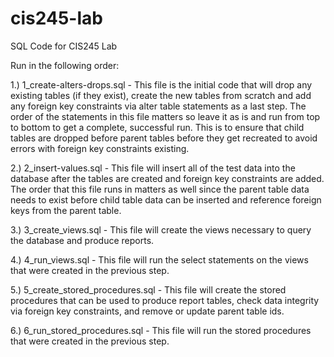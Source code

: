 # cis245-lab
SQL Code for CIS245 Lab

Run in the following order:

1.) 1_create-alters-drops.sql - This file is the initial code that will drop any existing tables (if they exist), create the new tables from scratch and add any foreign key constraints via alter table statements as a last step.  The order of the statements in this file matters so leave it as is and run from top to bottom to get a complete, successful run.  This is to ensure that child tables are dropped before parent tables before they get recreated to avoid errors with foreign key constraints existing.

2.) 2_insert-values.sql - This file will insert all of the test data into the database after the tables are created and foreign key constraints are added.  The order that this file runs in matters as well since the parent table data needs to exist before child table data can be inserted and reference foreign keys from the parent table.

3.) 3_create_views.sql - This file will create the views necessary to query the database and produce reports.

4.) 4_run_views.sql - This file will run the select statements on the views that were created in the previous step.

5.) 5_create_stored_procedures.sql - This file will create the stored procedures that can be used to produce report tables, check data integrity via foreign key constraints, and remove or update parent table ids.

6.) 6_run_stored_procedures.sql - This file will run the stored procedures that were created in the previous step.
